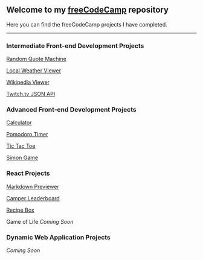 ## Welcome to my [freeCodeCamp](https://www.freecodecamp.com) repository


Here you can find the freeCodeCamp projects I have completed.

----

### Intermediate Front-end Development Projects
[Random Quote Machine](https://Egeroth24.github.io/freeCodeCamp/Random_Quote_Machine)

[Local Weather Viewer](https://Egeroth24.github.io/freeCodeCamp/Local_Weather_Viewer)

[Wikipedia Viewer](https://Egeroth24.github.io/freeCodeCamp/Wikipedia_Viewer)

[Twitch.tv JSON API](https://Egeroth24.github.io/freeCodeCamp/Twitch.tv_JSON_API)

### Advanced Front-end Development Projects

[Calculator](https://Egeroth24.github.io/freeCodeCamp/Calculator/)

[Pomodoro Timer](https://Egeroth24.github.io/freeCodeCamp/Pomodoro_Timer)

[Tic Tac Toe](https://Egeroth24.github.io/freeCodeCamp/Tic_Tac_Toe)

[Simon Game](https://Egeroth24.github.io/freeCodeCamp/Simon_Game)

### React Projects

[Markdown Previewer](https://codepen.io/Egeroth/full/VMyzMN/)

[Camper Leaderboard](https://codepen.io/Egeroth/full/oGqzKJ/)

[Recipe Box](https://codepen.io/Egeroth/full/RjVwXq/)

Game of Life *Coming Soon*

### Dynamic Web Application Projects

*Coming Soon*
